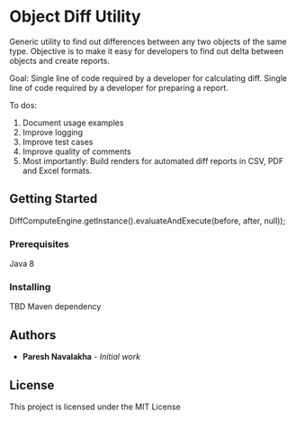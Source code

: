 # Object Diff Utility

Generic utility to find out differences between any two objects of the same type. 
Objective is to make it easy for developers to find out delta between objects and create reports.

Goal: 
Single line of code required by a developer for calculating diff. 
Single line of code required by a developer for preparing a report.

To dos:
1. Document usage examples
2. Improve logging
3. Improve test cases
4. Improve quality of comments
5. Most importantly: Build renders for automated diff reports in CSV, PDF and Excel formats. 

## Getting Started

DiffComputeEngine.getInstance().evaluateAndExecute(before, after, null));

### Prerequisites

Java 8

### Installing

TBD Maven dependency 


## Authors

* **Paresh Navalakha** - *Initial work*

## License

This project is licensed under the MIT License